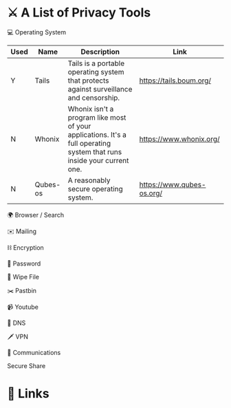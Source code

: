 # ⚔️ A List of Privacy Tools

💻 Operating System

| Used | Name | Description | Link |
|---|---|---|---|
| Y | Tails | Tails is a portable operating system that protects against surveillance and censorship. | https://tails.boum.org/ |
| N | Whonix | Whonix isn't a program like most of your applications. It's a full operating system that runs inside your current one. | https://www.whonix.org/ |
| N | Qubes-os | A reasonably secure operating system. | https://www.qubes-os.org/ |

🌍 Browser / Search

✉️ Mailing

⛓ Encryption

🔑 Password

🧹 Wipe File

✂️ Pastbin

📹 Youtube

📡 DNS

🗡️ VPN

📡 Communications

Secure Share

# 📌 Links
